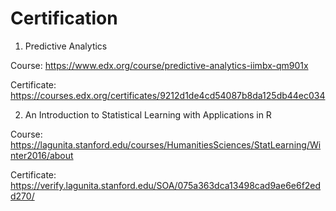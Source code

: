 # Certification

1. Predictive Analytics

Course: https://www.edx.org/course/predictive-analytics-iimbx-qm901x

Certificate: https://courses.edx.org/certificates/9212d1de4cd54087b8da125db44ec034

2. An Introduction to Statistical Learning with Applications in R

Course: https://lagunita.stanford.edu/courses/HumanitiesSciences/StatLearning/Winter2016/about

Certificate: https://verify.lagunita.stanford.edu/SOA/075a363dca13498cad9ae6e6f2edd270/
